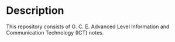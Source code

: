 # Description

This repository consists of G. C. E. Advanced Level Information and Communication Technology (ICT) notes.

